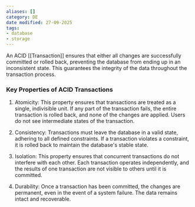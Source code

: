 ```yaml
---
aliases: []
category: DE
date modified: 27-09-2025
tags:
- database
- storage
---
```

An ACID [[Transaction]] ensures that either all changes are successfully committed or rolled back, preventing the database from ending up in an inconsistent state. This guarantees the integrity of the data throughout the transaction process.

### Key Properties of ACID Transactions

1. Atomicity: This property ensures that transactions are treated as a single, indivisible unit. If any part of the transaction fails, the entire transaction is rolled back, and none of the changes are applied. Users do not see intermediate states of the transaction.

2. Consistency: Transactions must leave the database in a valid state, adhering to all defined constraints. If a transaction violates a constraint, it is rolled back to maintain the database's stable state.

3. Isolation: This property ensures that concurrent transactions do not interfere with each other. Each transaction operates independently, and the results of one transaction are not visible to others until it is committed.

4. Durability: Once a transaction has been committed, the changes are permanent, even in the event of a system failure. The data remains intact and recoverable.

